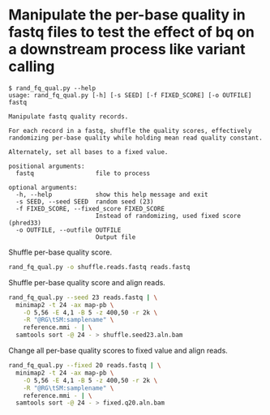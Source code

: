 # Manipulate the per-base quality in fastq files to test the effect of bq on a downstream process like variant calling

```text
$ rand_fq_qual.py --help
usage: rand_fq_qual.py [-h] [-s SEED] [-f FIXED_SCORE] [-o OUTFILE] fastq

Manipulate fastq quality records.

For each record in a fastq, shuffle the quality scores, effectively
randomizing per-base quality while holding mean read quality constant.

Alternately, set all bases to a fixed value.

positional arguments:
  fastq                 file to process

optional arguments:
  -h, --help            show this help message and exit
  -s SEED, --seed SEED  random seed (23)
  -f FIXED_SCORE, --fixed_score FIXED_SCORE
                        Instead of randomizing, used fixed score (phred33)
  -o OUTFILE, --outfile OUTFILE
                        Output file
```

Shuffle per-base quality score.

```bash
rand_fq_qual.py -o shuffle.reads.fastq reads.fastq
```

Shuffle per-base quality score and align reads.

```bash
rand_fq_qual.py --seed 23 reads.fastq | \
  minimap2 -t 24 -ax map-pb \
    -O 5,56 -E 4,1 -B 5 -z 400,50 -r 2k \
    -R "@RG\tSM:samplename" \
    reference.mmi - | \
  samtools sort -@ 24 - > shuffle.seed23.aln.bam
```

Change all per-base quality scores to fixed value and align reads.

```bash
rand_fq_qual.py --fixed 20 reads.fastq | \
  minimap2 -t 24 -ax map-pb \
    -O 5,56 -E 4,1 -B 5 -z 400,50 -r 2k \
    -R "@RG\tSM:samplename" \
    reference.mmi - | \
  samtools sort -@ 24 - > fixed.q20.aln.bam
```
